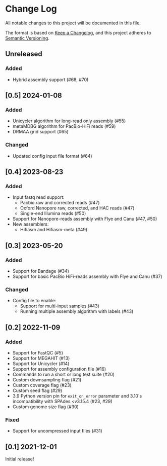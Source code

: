 # Change Log

All notable changes to this project will be documented in this file.

The format is based on [Keep a Changelog](https://keepachangelog.com/en/1.0.0/),
and this project adheres to [Semantic Versioning](https://semver.org/spec/v2.0.0.html).

## Unreleased

### Added
- Hybrid assembly support (#68, #70)


## [0.5] 2024-01-08

### Added
- Unicycler algorithm for long-read only assembly (#55)
- metaMDBG algorithm for PacBio-HiFi reads (#59)
- DRMAA grid support (#65)

### Changed
- Updated config input file format (#64)


## [0.4] 2023-08-23

### Added
- Input fastq read support:
    - Pacbio raw and corrected reads (#47)
    - Oxford Nanopore raw, corrected, and HAC reads (#47)
    - Single-end Illumina reads (#50)
- Support for Nanopore-reads assembly with Flye and Canu (#47, #50)
- New assemblers:
    - Hifiasm and Hifiasm-meta (#49)


## [0.3] 2023-05-20

### Added
- Support for Bandage (#34)
- Support for basic PacBio HiFi-reads assembly with Flye and Canu (#37)

### Changed
- Config file to enable:
    - Support for multi-input samples (#43)
    - Running multiple assembly algorithm with labels (#43)


## [0.2] 2022-11-09

### Added
- Support for FastQC (#5)
- Support for MEGAHIT (#13)
- Support for Unicycler (#14)
- Support for assembly configuration file (#16)
- Commands to run a short or long test suite (#20)
- Custom downsampling flag (#21)
- Custom coverage flag (#23)
- Custom seed flag (#29)
- 3.9 Python version pin for `exit_on_error` parameter and 3.10's incompatibility with SPAdes <v3.15.4 (#23, #29)
- Custom genome size flag (#30)

### Fixed
- Support for uncompressed input files (#31)


## [0.1] 2021-12-01

Initial release!
